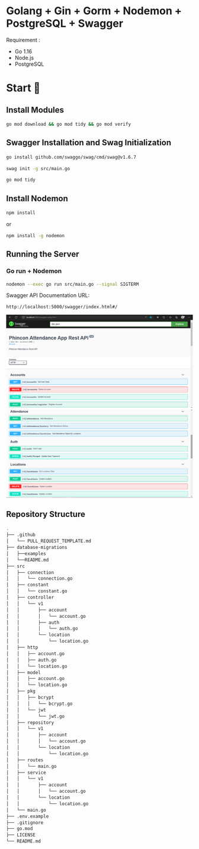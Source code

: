 # Golang + Gin + Gorm + Nodemon + PostgreSQL + Swagger

Requirement :
- Go 1.16
- Node.js
- PostgreSQL

# Start 🚀

## Install Modules

```bash
go mod download && go mod tidy && go mod verify
```

## Swagger Installation and Swag Initialization

```bash
go install github.com/swaggo/swag/cmd/swag@v1.6.7
```

```bash
swag init -g src/main.go
```

```bash
go mod tidy
```

## Install Nodemon

```bash
npm install
```

or

```bash
npm install -g nodemon
```

## Running the Server

### Go run + Nodemon

```bash
nodemon --exec go run src/main.go --signal SIGTERM
```

Swagger API Documentation URL:
```url
http://localhost:5000/swagger/index.html#/
```

![1](/images/1.png)
![2](/images/2.png)

## Repository Structure

```bash
.
├── .github
│   └── PULL_REQUEST_TEMPLATE.md
├── database-migrations
│   ├──examples
│   └──README.md
├── src
│   ├── connection
│   │   └── connection.go
│   ├── constant
│   │   └── constant.go
│   ├── controller
│   │   └── v1
│   │       ├── account
│   │       │   └── account.go
│   │       ├── auth
│   │       │   └── auth.go
│   │       └── location
│   │           └── location.go
│   ├── http
│   │   ├── account.go
│   │   ├── auth.go
│   │   └── location.go
│   ├── model
│   │   ├── account.go
│   │   └── location.go
│   ├── pkg
│   │   ├── bcrypt
│   │   │   └── bcrypt.go
│   │   └── jwt
│   │       └── jwt.go
│   ├── repository
│   │   └── v1
│   │       ├── account
│   │       │   └── account.go
│   │       └── location
│   │           └── location.go
│   ├── routes
│   │   └── main.go
│   ├── service
│   │   └── v1
│   │       ├── account
│   │       │   └── account.go
│   │       └── location
│   │           └── location.go
│   └── main.go
├── .env.example
├── .gitignore
├── go.mod
├── LICENSE
└── README.md
```
